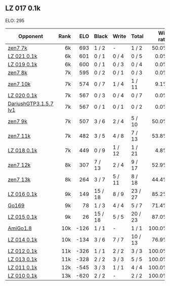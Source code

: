 ## LZ 017 0.1k ##

ELO: 295

Opponent | Rank | ELO | Black | Write | Total | Win rate
---------|-----:|----:|-------|-------|-------|-------:
[zen7 7k](zen7%207k.md) | 6k | 693 | 1 / 2 | - | 1 / 2 | 50.0%
[LZ 021 0.1k](LZ%20021%200.1k.md) | 6k | 601 | 0 / 1 | 0 / 4 | 0 / 5 | 0.0%
[LZ 019 0.1k](LZ%20019%200.1k.md) | 6k | 600 | 0 / 1 | 0 / 3 | 0 / 4 | 0.0%
[zen7 8k](zen7%208k.md) | 7k | 595 | 0 / 2 | 0 / 1 | 0 / 3 | 0.0%
[zen7 10k](zen7%2010k.md) | 7k | 574 | 0 / 7 | 1 / 4 | 1 / 11 | 9.1%
[LZ 020 0.1k](LZ%20020%200.1k.md) | 7k | 567 | 0 / 3 | 0 / 4 | 0 / 7 | 0.0%
[DariushGTP3.1.5.7 lv1](DariushGTP3.1.5.7%20lv1.md) | 7k | 567 | 0 / 1 | 0 / 1 | 0 / 2 | 0.0%
[zen7 9k](zen7%209k.md) | 7k | 507 | 3 / 6 | 2 / 4 | 5 / 10 | 50.0%
[zen7 11k](zen7%2011k.md) | 7k | 482 | 3 / 5 | 4 / 8 | 7 / 13 | 53.8%
[LZ 018 0.1k](LZ%20018%200.1k.md) | 7k | 449 | 0 / 9 | 1 / 12 | 1 / 21 | 4.8%
[zen7 12k](zen7%2012k.md) | 8k | 307 | 7 / 13 | 2 / 4 | 9 / 17 | 52.9%
[zen7 13k](zen7%2013k.md) | 8k | 264 | 3 / 7 | 5 / 11 | 8 / 18 | 44.4%
[LZ 016 0.1k](LZ%20016%200.1k.md) | 9k | 149 | 15 / 18 | 8 / 9 | 23 / 27 | 85.2%
[Go169](Go169.md) | 9k | 78 | 1 / 3 | 4 / 4 | 5 / 7 | 71.4%
[LZ 015 0.1k](LZ%20015%200.1k.md) | 9k | 26 | 15 / 18 | 5 / 5 | 20 / 23 | 87.0%
[AmiGo1.8](AmiGo1.8.md) | 10k | -126 | 1 / 1 | - | 1 / 1 | 100.0%
[LZ 014 0.1k](LZ%20014%200.1k.md) | 10k | -134 | 3 / 6 | 7 / 7 | 10 / 13 | 76.9%
[LZ 012 0.1k](LZ%20012%200.1k.md) | 11k | -326 | 1 / 1 | 2 / 2 | 3 / 3 | 100.0%
[LZ 013 0.1k](LZ%20013%200.1k.md) | 11k | -328 | 2 / 2 | 3 / 3 | 5 / 5 | 100.0%
[LZ 011 0.1k](LZ%20011%200.1k.md) | 12k | -545 | 3 / 3 | 1 / 1 | 4 / 4 | 100.0%
[LZ 010 0.1k](LZ%20010%200.1k.md) | 13k | -620 | 2 / 2 | - | 2 / 2 | 100.0%
